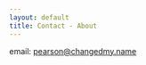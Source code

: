 ```yaml
---
layout: default
title: Contact - About
---
```


email: <a href="mailto:hangyeol013@gmail.com">pearson@changedmy.name</a>
